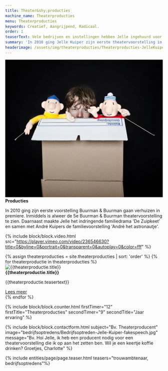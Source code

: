 ```yaml
---
title: Theater&shy;producties
machine_name: Theaterproducties
menu: Theaterproducties
keywords: Creatief, Aangrijpend, Radicaal.
order: 1
teaserText: Vele bedrijven en instellingen hebben Jelle ingehuurd voor een presentatie, dagvoorzitterschap of een op maat gemaakte optreden tijdens een congres of zakelijke bijeenkomst. Altijd met  groot succes. Jelle zorgt er altijd voor dat zijn optreden naadloos aansluit op het thema van het congres of de bedrijfsbijeenkomst.
summary: 'In 2010 ging Jelle Kuiper zijn eerste theatervoorstelling in premiere: Buurman & Buurman gaan verhuizen. Inmiddels staat de 5e voorstelling van Buurman & Buurman in het theater en zijn er meer dan 650 shows gespeeld. Ook is Jelle (mede) producent van Judas, naar de bestseller van Astrid Holleeder en is hij de producent en regisseur van Stefano Keizers.'
headerimage: /assets/img/theaterproducties/Theaterproducties-JelleKuiper-StefanoKeizers.jpg
---
```


<!-- block usp -->
<section class="block usps">
	<article class="usp">
		<picture class="focuspoint picture fade-in">
			<img class="img" src="/assets/img/theaterproducties/Theaterproducties-Jelle-Kuiper-introductie.jpeg" alt="Jelle Kuiper">
		</picture>
		<div class="article">
			<strong class="subtitle">Producties​​</strong>
			<p class="paragraph">In 2010 ging zijn eerste voorstelling Buurman & Buurman gaan verhuizen in premiere. Inmiddels is alweer de 5e Buurman & Buurman theatervoorstelling te zien. Daarnaast maakte Jelle het indringende familiedrama 'De Zuipkeet' en samen met André Kuipers de familievoorstelling 'André het astronautje'.</p>
		</div>
	</article>
</section>

{% include block/block.video.html src="https://player.vimeo.com/video/236546630?title=0&byline=0&portrait=0&transparent=0&autoplay=0&color=fff" %}

<!-- block usp -->
<section class="block usps">
  {% assign theaterproducties = site.theaterproducties | sort: 'order' %}
	{% for theaterproductie in theaterproducties %}
	<article class="usp">
		<picture class="focuspoint picture">
			<img class="img" src="{{theaterproductie.headerimage}}" alt="{{theaterproductie.title}}">
		</picture>
		<div class="article">
			<strong class="subtitle">{{theaterproductie.title}}</strong>
			<p class="paragraph">{{theaterproductie.teasertext}}</p>
			<a href="{{theaterproductie.url}}" class="button">Lees meer</a>
		</div>
	</article>
	{% endfor %}
</section>

{% include block/block.counter.html firstTimer="12" firstTitle="Theaterproducties" secondTimer="9" secondTitle="Jaar ervaring" %}

{% include block/block.contactform.html subject="Bv. Theaterproducent"  image="bedrijfsoptredens/Bedrijfsoptreden-Jelle-Kuiper-fakespeech.jpg" message="Bv. Hoi Jelle,  ik heb een producent nodig voor een theatervoorstelling die ik op aan het zetten ben. Wil je een keertje koffie drinken? Groetjes, Charlotte" %}

{% include entities/page/page.teaser.html teasers="trouwambtenaar, bedrijfsoptredens"%}
